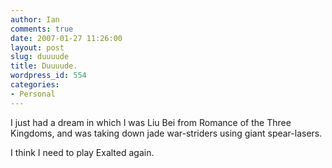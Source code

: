 ```yaml
---
author: Ian
comments: true
date: 2007-01-27 11:26:00
layout: post
slug: duuuude
title: Duuuude.
wordpress_id: 554
categories:
- Personal
---
```


I just had a dream in which I was Liu Bei from Romance of the Three Kingdoms, and was taking down jade war-striders using giant spear-lasers.  

I think I need to play Exalted again.
